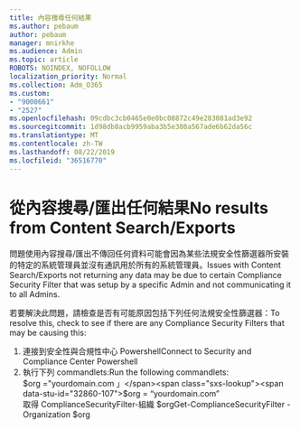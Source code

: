 ```yaml
---
title: 內容搜尋任何結果
ms.author: pebaum
author: pebaum
manager: mnirkhe
ms.audience: Admin
ms.topic: article
ROBOTS: NOINDEX, NOFOLLOW
localization_priority: Normal
ms.collection: Adm_O365
ms.custom:
- "9000661"
- "2527"
ms.openlocfilehash: 09cdbc3cb0465e0e0bc08872c49e283081ad3e92
ms.sourcegitcommit: 1d98db8acb9959aba3b5e308a567ade6b62da56c
ms.translationtype: MT
ms.contentlocale: zh-TW
ms.lasthandoff: 08/22/2019
ms.locfileid: "36516770"
---
```

# <a name="no-results-from-content-searchexports"></a><span data-ttu-id="32860-102">從內容搜尋/匯出任何結果</span><span class="sxs-lookup"><span data-stu-id="32860-102">No results from Content Search/Exports</span></span>

<span data-ttu-id="32860-103">問題使用內容搜尋/匯出不傳回任何資料可能會因為某些法規安全性篩選器所安裝的特定的系統管理員並沒有通訊用於所有的系統管理員。</span><span class="sxs-lookup"><span data-stu-id="32860-103">Issues with Content Search/Exports not returning any data may be due to certain Compliance Security Filter that was setup by a specific Admin and not communicating it to all Admins.</span></span>

<span data-ttu-id="32860-104">若要解決此問題，請檢查是否有可能原因包括下列任何法規安全性篩選器：</span><span class="sxs-lookup"><span data-stu-id="32860-104">To resolve this, check to see if there are any Compliance Security Filters that may be causing this:</span></span>
1. <span data-ttu-id="32860-105">連接到安全性與合規性中心 Powershell</span><span class="sxs-lookup"><span data-stu-id="32860-105">Connect to Security and Compliance Center Powershell</span></span>
2. <span data-ttu-id="32860-106">執行下列 commandlets:</span><span class="sxs-lookup"><span data-stu-id="32860-106">Run the following commandlets:</span></span>
<br><span data-ttu-id="32860-107">$org ="yourdomain.com 」</span><span class="sxs-lookup"><span data-stu-id="32860-107">$org = “yourdomain.com”</span></span>
<br><span data-ttu-id="32860-108">取得 ComplianceSecurityFilter-組織 $org</span><span class="sxs-lookup"><span data-stu-id="32860-108">Get-ComplianceSecurityFilter -Organization $org</span></span>